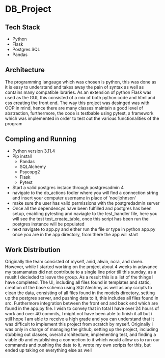 # DB_Project

## Tech Stack

- Python
- Flask
- Postgres SQL
- Pandas

## Architecture

The programming langauge which was chosen is python, this was done as it is easy to understand and takes away the pain of syntax as well as contains many compatible lbraries. As an extension of python Flask was used as the GUI, this consisted of a mix of both python code and html and css creating the front end. The way this project was desinged was with OOP in mind, hence there are many classes maintain a good level of abstraction, furthermore, the code is testbable using pytest, a framework which was implemented in order to test out the various functionalities of the program

## Compling and Running

- Python version 3.11.4
- Pip install
  - Pandas
  - SQLAlchemy
  - Psycopg2
  - Flask
  - Pytest
- Start a valid postgres instace through postgresadmin 4
- navigate to the db_actions fodler where you will find a connection string and insert your computer username in place of 'noeljohnson'
- make sure the user has valid permissions with the postgredadmin server
- Once all the dependencys have been fulfilled and postgres has been setup, enabling pytesting and naviagte to the test_handler file, here you will see the test test_create_table, once this script has been run the postgres instance will be populated
- next navigate to app.py and either run the file or type in python app.py once you are in the app directory, from there the app will start

## Work Distribution

Originally the team consisted of myself, anid, alwin, nora, and raven. However, while I started working on the project about 4 weeks in adavance my teamamates did not contribute to a single line prior till this sunday, as a reuslt I decieded to leave the group. As a result this is a list of the things I have completed. The UI, including all files found in templates and static, creation of the base schema using SQLAlechmy as well as any scripts to clean the data, consisting of all files found in the models directory, setting up the postgres server, and pushing data to it, this includes all files found in src. Furthermore integration between the front end and back end which are found in the app.py file. I wish to convey that in total I have over 24 hours of work and over 40 commits, I might not have been able to finish it all but i still hope I am able to receive a high grade and you can understand that it was difficult to implement this project from scratch by myself. Originally i was only in charge of managing the github, setting up the project, including stubbing out classes, overall architecture, implementing test, and finding a viable db and establishing a connection to it which would allow us to run our commands and pushing the data to it, wrote my own scripts for this, but ended up taking on everything else as well
